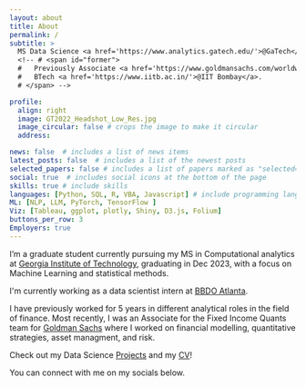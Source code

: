 ```yaml
---
layout: about
title: About
permalink: /
subtitle: >
  MS Data Science <a href='https://www.analytics.gatech.edu/'>@GaTech</a> <br>
  <!-- # <span id="former">
  #   Previously Associate <a href='https://www.goldmansachs.com/worldwide/india/careers/bengaluru-office/'>@GoldmanSachs</a>,
  #   BTech <a href='https://www.iitb.ac.in/'>@IIT Bombay</a>.
  # </span> -->

profile:
  align: right
  image: GT2022_Headshot_Low_Res.jpg
  image_circular: false # crops the image to make it circular
  address:

news: false  # includes a list of news items
latest_posts: false  # includes a list of the newest posts
selected_papers: false # includes a list of papers marked as "selected={true}"
social: true  # includes social icons at the bottom of the page
skills: true # include skills 
languages: [Python, SQL, R, VBA, Javascript] # include programming languages as buttons
ML: [NLP, LLM, PyTorch, TensorFlow ]
Viz: [Tableau, ggplot, plotly, Shiny, D3.js, Folium]
buttons_per_row: 3
Employers: true
---
```


I’m a graduate student currently pursuing my MS in Computational analytics at [Georgia Institute of Technology](https://www.analytics.gatech.edu/), graduating in Dec 2023, with a focus on Machine Learning and statistical methods.

I'm currently working as a data scientist intern at [BBDO Atlanta](https://bbdoatl.com/).  

I have previously worked for 5 years in different analytical roles in the field of finance. Most recently, I was an Associate for the Fixed Income Quants team for [Goldman Sachs](https://www.goldmansachs.com/worldwide/india/careers/bengaluru-office/) where I worked on financial modelling, quantitative strategies, asset managment, and risk. 

Check out my Data Science [Projects](/projects/) and my [CV](/cv/)!

You can connect with me on my socials below.

<!-- 
Write your biography here. Tell the world about yourself. Link to your favorite [subreddit](http://reddit.com). You can put a picture in, too. The code is already in, just name your picture `prof_pic.jpg` and put it in the `img/` folder.

Put your address / P.O. box / other info right below your picture. You can also disable any of these elements by editing `profile` property of the YAML header of your `_pages/about.md`. Edit `_bibliography/papers.bib` and Jekyll will render your [publications page](/al-folio/publications/) automatically.

Link to your social media connections, too. This theme is set up to use [Font Awesome icons](http://fortawesome.github.io/Font-Awesome/) and [Academicons](https://jpswalsh.github.io/academicons/), like the ones below. Add your Facebook, Twitter, LinkedIn, Google Scholar, or just disable all of them. -->
